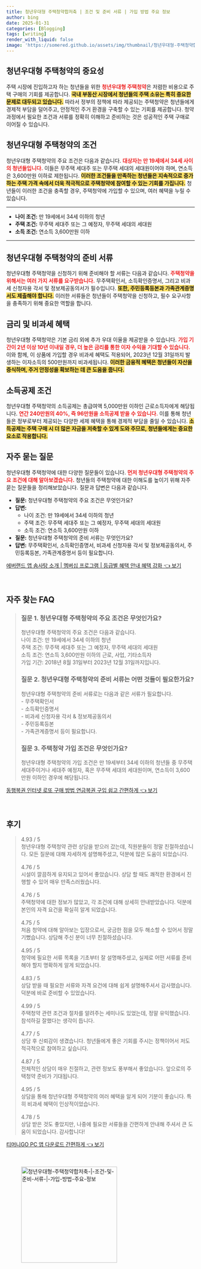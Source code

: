 ```yaml
---
title: 청년우대형 주택청약합저축 | 조건 및 준비 서류 | 가입 방법 주요 정보
author: bing
date: 2025-01-31
categories: [Blogging]
tags: [writing]
render_with_liquid: false
image: 'https://somered.github.io/assets/img/thumbnail/청년우대형-주택청약합저축-|-조건-및-준비-서류-|-가입-방법-주요-정보.webp'
---
```



<h2 id='청년우대형_주택청약의_중요성'>청년우대형 주택청약의 중요성</h2>

<p>주택 시장에 진입하고자 하는 청년들을 위한 <b><span style="color: #ee2323;">청년우대형 주택청약</span></b>은 저렴한 비용으로 주택 구매의 기회를 제공합니다. <b><span style="background-color: #ffe066;">국내 부동산 시장에서 청년들의 주택 소유는 특히 중요한 문제로 대두되고 있습니다.</span></b> 따라서 정부의 정책에 따라 제공되는 주택청약은 청년들에게 경제적 부담을 덜어주고, 안정적인 주거 환경을 구축할 수 있는 기회를 제공합니다. 청약 과정에서 필요한 조건과 서류를 정확히 이해하고 준비하는 것은 성공적인 주택 구매로 이어질 수 있습니다.</p>

<h2 id='청년우대형_주택청약의_조건'>청년우대형 주택청약의 조건</h2>

<p>청년우대형 주택청약의 주요 조건은 다음과 같습니다. <b><span style="color: #ee2323;">대상자는 만 19세에서 34세 사이의 청년들입니다.</span></b> 이들은 무주택 세대주 또는 무주택 세대의 세대원이어야 하며, 연소득은 3,600만원 이하로 제한됩니다. <b><span style="background-color: #ffe066;">이러한 조건들을 만족하는 청년들은 지속적으로 증가하는 주택 가격 속에서 더욱 적극적으로 주택청약에 참여할 수 있는 기회를 가집니다.</span></b> 청년들이 이러한 조건을 충족할 경우, 주택청약에 가입할 수 있으며, 여러 혜택을 누릴 수 있습니다.</p>

<hr />

<ul>
    <li><b>나이 조건:</b> 만 19세에서 34세 이하의 청년</li>
    <li><b>주택 조건:</b> 무주택 세대주 또는 그 예정자, 무주택 세대의 세대원</li>
    <li><b>소득 조건:</b> 연소득 3,600만원 이하</li>
</ul>

<hr />

<h2 id='청년우대형_주택청약의_준비서류'>청년우대형 주택청약의 준비 서류</h2>

<p>청년우대형 주택청약을 신청하기 위해 준비해야 할 서류는 다음과 같습니다. <b><span style="color: #ee2323;">주택청약을 위해서는 여러 가지 서류를 요구받습니다.</span></b> 무주택확인서, 소득확인증명서, 그리고 비과세 신청자용 각서 및 정보제공동의서가 필수입니다. <b><span style="background-color: #ffe066;">또한, 주민등록등본과 가족관계증명서도 제출해야 합니다.</span></b> 이러한 서류들은 청년들이 주택청약을 신청하고, 필수 요구사항을 충족하기 위해 중요한 역할을 합니다.</p>

<h2 id='금리_및_비과세_혜택'>금리 및 비과세 혜택</h2>

<p>청년우대형 주택청약은 기본 금리 외에 추가 우대 이율을 제공받을 수 있습니다. <b><span style="color: #ee2323;">가입 기간이 2년 이상 10년 이내일 경우, 더 높은 금리를 통한 이자 수익을 기대할 수 있습니다.</span></b> 이와 함께, 이 상품에 가입할 경우 비과세 혜택도 적용되어, 2023년 12월 31일까지 발생하는 이자소득의 500만원까지 비과세됩니다. <b><span style="background-color: #ffe066;">이러한 금융적 혜택은 청년들이 자산을 증식하며, 주거 안정성을 확보하는 데 큰 도움을 줍니다.</span></b></p>

<h2 id='소득공제_조건'>소득공제 조건</h2>

<p>청년우대형 주택청약의 소득공제는 총급여액 5,000만원 이하인 근로소득자에게 해당됩니다. <b><span style="color: #ee2323;">연간 240만원의 40%, 즉 96만원을 소득공제 받을 수 있습니다.</span></b> 이를 통해 청년들은 정부로부터 제공되는 다양한 세제 혜택을 통해 경제적 부담을 줄일 수 있습니다. <b><span style="background-color: #ffe066;">소득공제는 주택 구매 시 더 많은 자금을 저축할 수 있게 도와 주므로, 청년들에게는 중요한 요소로 작용합니다.</span></b></p>

<h2 id='자주_묻는_질문'>자주 묻는 질문</h2>

<p>청년우대형 주택청약에 대한 다양한 질문들이 있습니다. <b><span style="color: #ee2323;">먼저 청년우대형 주택청약의 주요 조건에 대해 알아보겠습니다.</span></b> 청년들의 주택청약에 대한 이해도를 높이기 위해 자주 묻는 질문들을 정리해보았습니다. 질문과 답변은 다음과 같습니다.</p>

<ul>
    <li><b>질문:</b> 청년우대형 주택청약의 주요 조건은 무엇인가요?</li>
    <li><b>답변:</b>
        <ul>
            <li>나이 조건: 만 19세에서 34세 이하의 청년</li>
            <li>주택 조건: 무주택 세대주 또는 그 예정자, 무주택 세대의 세대원</li>
            <li>소득 조건: 연소득 3,600만원 이하</li>
        </ul>
    </li>
    <li><b>질문:</b> 청년우대형 주택청약의 준비 서류는 무엇인가요?</li>
    <li><b>답변:</b> 무주택확인서, 소득확인증명서, 비과세 신청자용 각서 및 정보제공동의서, 주민등록등본, 가족관계증명서 등이 필요합니다.</li>
</ul>


<p><a class="click-button" title="에버랜드 앱 솜사탕 소개 | 멤버십 프로그램 | 등급별 혜택 안내 혜택 강화" href="https://somered.github.io/posts/%EC%97%90%EB%B2%84%EB%9E%9C%EB%93%9C-%EC%95%B1-%EC%86%9C%EC%82%AC%ED%83%95-%EC%86%8C%EA%B0%9C-%EB%A9%A4%EB%B2%84%EC%8B%AD-%ED%94%84%EB%A1%9C%EA%B7%B8%EB%9E%A8-%EB%93%B1%EA%B8%89%EB%B3%84-%ED%98%9C%ED%83%9D-%EC%95%88%EB%82%B4-%ED%98%9C%ED%83%9D-%EA%B0%95%ED%99%94/" rel="dofollow">에버랜드 앱 솜사탕 소개 | 멤버십 프로그램 | 등급별 혜택 안내 혜택 강화 👈 보기</a></p><br>
<h2 id='자주_찾는_FAQ'>자주 찾는 FAQ</h2>
<div itemscope="" itemtype="https://schema.org/FAQPage"> 
<blockquote> 
<div itemscope="" itemprop="mainEntity" itemtype="https://schema.org/Question"> 
<h3 itemprop="name">질문 1. 청년우대형 주택청약의 주요 조건은 무엇인가요?</h3> 
<div itemscope="" itemprop="acceptedAnswer" itemtype="https://schema.org/Answer"> 
<span itemprop="text"> 
<p>청년우대형 주택청약의 주요 조건은 다음과 같습니다. <br>
나이 조건: 만 19세에서 34세 이하의 청년 <br>
주택 조건: 무주택 세대주 또는 그 예정자, 무주택 세대의 세대원 <br>
소득 조건: 연소득 3,600만원 이하의 근로, 사업, 기타소득자 <br>
가입 기간: 2018년 8월 31일부터 2023년 12월 31일까지입니다.</p> 
</span> 
</div> 
</div> 
<div itemscope="" itemprop="mainEntity" itemtype="https://schema.org/Question"> 
<h3 itemprop="name">질문 2. 청년우대형 주택청약의 준비 서류는 어떤 것들이 필요한가요?</h3> 
<div itemscope="" itemprop="acceptedAnswer" itemtype="https://schema.org/Answer"> 
<span itemprop="text"> 
<p>청년우대형 주택청약의 준비 서류로는 다음과 같은 서류가 필요합니다. <br>
- 무주택확인서 <br>
- 소득확인증명서 <br>
- 비과세 신청자용 각서 & 정보제공동의서 <br>
- 주민등록등본 <br>
- 가족관계증명서 등이 필요합니다.</p> 
</span> 
</div> 
</div> 
<div itemscope="" itemprop="mainEntity" itemtype="https://schema.org/Question"> 
<h3 itemprop="name">질문 3. 주택청약 가입 조건은 무엇인가요?</h3> 
<div itemscope="" itemprop="acceptedAnswer" itemtype="https://schema.org/Answer"> 
<span itemprop="text"> 
<p>청년우대형 주택청약의 가입 조건은 만 19세부터 34세 이하의 청년들 중 무주택 세대주이거나 세대주 예정자, 혹은 무주택 세대의 세대원이며, 연소득이 3,600만원 이하인 경우에 해당됩니다.</p> 
</span> 
</div> 
</div> 
</blockquote> 
</div>
<p><a class="click-button" title="동행복권 인터넷 로또 구매 방법 연금복권 구입 쉽고 간편하게" href="https://somered.github.io/posts/%EB%8F%99%ED%96%89%EB%B3%B5%EA%B6%8C-%EC%9D%B8%ED%84%B0%EB%84%B7-%EB%A1%9C%EB%98%90-%EA%B5%AC%EB%A7%A4-%EB%B0%A9%EB%B2%95-%EC%97%B0%EA%B8%88%EB%B3%B5%EA%B6%8C-%EA%B5%AC%EC%9E%85-%EC%89%BD%EA%B3%A0-%EA%B0%84%ED%8E%B8%ED%95%98%EA%B2%8C/" rel="dofollow">동행복권 인터넷 로또 구매 방법 연금복권 구입 쉽고 간편하게 👈 보기</a></p><br>
<h2 id='후기'>후기</h2>
<div itemscope itemtype="https://schema.org/Product">
  <blockquote>
  <div itemprop="review" itemscope itemtype="https://schema.org/Review">
      <div itemprop="reviewRating" itemscope itemtype="https://schema.org/Rating"> <span itemprop="ratingValue">4.93</span> / <span itemprop="bestRating">5</span> </div>
      <span itemprop="reviewBody">청년우대형 주택청약 관련 상담을 받으러 갔는데, 직원분들이 정말 친절하셨습니다. 모든 질문에 대해 자세하게 설명해주셨고, 덕분에 많은 도움이 되었습니다.</span>
  </div>
  <br>
  <div itemprop="review" itemscope itemtype="https://schema.org/Review">
      <div itemprop="reviewRating" itemscope itemtype="https://schema.org/Rating"> <span itemprop="ratingValue">4.76</span> / <span itemprop="bestRating">5</span> </div>
      <span itemprop="reviewBody">시설이 깔끔하게 유지되고 있어서 좋았습니다. 상담 할 때도 쾌적한 환경에서 진행할 수 있어 매우 만족스러웠습니다.</span>
  </div>
  <br>
  <div itemprop="review" itemscope itemtype="https://schema.org/Review">
      <div itemprop="reviewRating" itemscope itemtype="https://schema.org/Rating"> <span itemprop="ratingValue">4.76</span> / <span itemprop="bestRating">5</span> </div>
      <span itemprop="reviewBody">주택청약에 대한 정보가 많았고, 각 조건에 대해 상세히 안내받았습니다. 덕분에 본인의 자격 요건을 확실히 알게 되었습니다.</span>
  </div>
  <br>
  <div itemprop="review" itemscope itemtype="https://schema.org/Review">
      <div itemprop="reviewRating" itemscope itemtype="https://schema.org/Rating"> <span itemprop="ratingValue">4.75</span> / <span itemprop="bestRating">5</span> </div>
      <span itemprop="reviewBody">처음 청약에 대해 알아보는 입장으로서, 궁금한 점을 모두 해소할 수 있어서 정말 기뻤습니다. 상담해 주신 분이 너무 친절하셨습니다.</span>
  </div>
  <br>
  <div itemprop="review" itemscope itemtype="https://schema.org/Review">
      <div itemprop="reviewRating" itemscope itemtype="https://schema.org/Rating"> <span itemprop="ratingValue">4.95</span> / <span itemprop="bestRating">5</span> </div>
      <span itemprop="reviewBody">청약에 필요한 서류 목록을 기초부터 잘 설명해주셨고, 실제로 어떤 서류를 준비해야 할지 명확하게 알게 되었습니다.</span>
  </div>
  <br>
  <div itemprop="review" itemscope itemtype="https://schema.org/Review">
      <div itemprop="reviewRating" itemscope itemtype="https://schema.org/Rating"> <span itemprop="ratingValue">4.83</span> / <span itemprop="bestRating">5</span> </div>
      <span itemprop="reviewBody">상담 받을 때 필요한 서류와 자격 요건에 대해 쉽게 설명해주셔서 감사했습니다. 덕분에 바로 준비할 수 있었습니다.</span>
  </div>
  <br>
  <div itemprop="review" itemscope itemtype="https://schema.org/Review">
      <div itemprop="reviewRating" itemscope itemtype="https://schema.org/Rating"> <span itemprop="ratingValue">4.99</span> / <span itemprop="bestRating">5</span> </div>
      <span itemprop="reviewBody">주택청약 관련 조건과 절차를 알려주는 세미나도 있었는데, 정말 유익했습니다. 참석하길 잘했다는 생각이 듭니다.</span>
  </div>
  <br>
  <div itemprop="review" itemscope itemtype="https://schema.org/Review">
      <div itemprop="reviewRating" itemscope itemtype="https://schema.org/Rating"> <span itemprop="ratingValue">4.77</span> / <span itemprop="bestRating">5</span> </div>
      <span itemprop="reviewBody">상담 후 신뢰감이 생겼습니다. 청년들에게 좋은 기회를 주시는 정책이어서 저도 적극적으로 참여하고 싶습니다.</span>
  </div>
  <br>
  <div itemprop="review" itemscope itemtype="https://schema.org/Review">
      <div itemprop="reviewRating" itemscope itemtype="https://schema.org/Rating"> <span itemprop="ratingValue">4.87</span> / <span itemprop="bestRating">5</span> </div>
      <span itemprop="reviewBody">전체적인 상담이 매우 친절하고, 관련 정보도 풍부해서 좋았습니다. 앞으로의 주택청약 준비가 기대됩니다.</span>
  </div>
  <br>
  <div itemprop="review" itemscope itemtype="https://schema.org/Review">
      <div itemprop="reviewRating" itemscope itemtype="https://schema.org/Rating"> <span itemprop="ratingValue">4.95</span> / <span itemprop="bestRating">5</span> </div>
      <span itemprop="reviewBody">상담을 통해 청년우대형 주택청약의 여러 혜택을 알게 되어 기분이 좋습니다. 특히 비과세 혜택이 인상적이었습니다.</span>
  </div>
  <br>
  <div itemprop="review" itemscope itemtype="https://schema.org/Review">
      <div itemprop="reviewRating" itemscope itemtype="https://schema.org/Rating"> <span itemprop="ratingValue">4.78</span> / <span itemprop="bestRating">5</span> </div>
      <span itemprop="reviewBody">상담 받은 것도 좋았지만, 나중에 필요한 서류들을 간편하게 안내해 주셔서 큰 도움이 되었습니다. 감사합니다!</span>
  </div>
  </blockquote>
</div>
<p><a class="click-button" title="티머니GO PC 앱 다운로드 간편하게" href="https://somered.github.io/posts/%ED%8B%B0%EB%A8%B8%EB%8B%88GO-PC-%EC%95%B1-%EB%8B%A4%EC%9A%B4%EB%A1%9C%EB%93%9C-%EA%B0%84%ED%8E%B8%ED%95%98%EA%B2%8C/" rel="dofollow">티머니GO PC 앱 다운로드 간편하게 👈 보기</a></p><br>
<figure class="image"><img src="https://somered.github.io/assets/img/thumbnail/청년우대형-주택청약합저축-|-조건-및-준비-서류-|-가입-방법-주요-정보.webp" alt="청년우대형-주택청약합저축-|-조건-및-준비-서류-|-가입-방법-주요-정보" width="256" height="256"></figure>